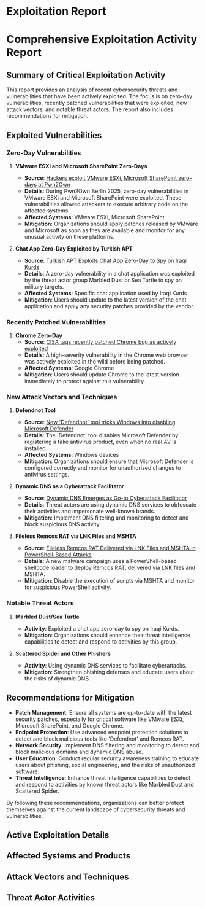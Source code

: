 # Exploitation Report

# Comprehensive Exploitation Activity Report

## Summary of Critical Exploitation Activity

This report provides an analysis of recent cybersecurity threats and vulnerabilities that have been actively exploited. The focus is on zero-day vulnerabilities, recently patched vulnerabilities that were exploited, new attack vectors, and notable threat actors. The report also includes recommendations for mitigation.

## Exploited Vulnerabilities

### Zero-Day Vulnerabilities

1. **VMware ESXi and Microsoft SharePoint Zero-Days**
   - **Source**: [Hackers exploit VMware ESXi, Microsoft SharePoint zero-days at Pwn2Own](https://www.bleepingcomputer.com/news/security/hackers-exploit-vmware-esxi-microsoft-sharepoint-zero-days-at-pwn2own/)
   - **Details**: During Pwn2Own Berlin 2025, zero-day vulnerabilities in VMware ESXi and Microsoft SharePoint were exploited. These vulnerabilities allowed attackers to execute arbitrary code on the affected systems.
   - **Affected Systems**: VMware ESXi, Microsoft SharePoint
   - **Mitigation**: Organizations should apply patches released by VMware and Microsoft as soon as they are available and monitor for any unusual activity on these platforms.

2. **Chat App Zero-Day Exploited by Turkish APT**
   - **Source**: [Turkish APT Exploits Chat App Zero-Day to Spy on Iraqi Kurds](https://www.darkreading.com/cyberattacks-data-breaches/turkish-apt-exploits-chat-app-zero-day-spy-iraqi-kurds)
   - **Details**: A zero-day vulnerability in a chat application was exploited by the threat actor group Marbled Dust or Sea Turtle to spy on military targets.
   - **Affected Systems**: Specific chat application used by Iraqi Kurds
   - **Mitigation**: Users should update to the latest version of the chat application and apply any security patches provided by the vendor.

### Recently Patched Vulnerabilities

1. **Chrome Zero-Day**
   - **Source**: [CISA tags recently patched Chrome bug as actively exploited](https://www.bleepingcomputer.com/news/security/cisa-tags-recently-patched-chrome-bug-as-actively-exploited-zero-day/)
   - **Details**: A high-severity vulnerability in the Chrome web browser was actively exploited in the wild before being patched.
   - **Affected Systems**: Google Chrome
   - **Mitigation**: Users should update Chrome to the latest version immediately to protect against this vulnerability.

### New Attack Vectors and Techniques

1. **Defendnot Tool**
   - **Source**: [New 'Defendnot' tool tricks Windows into disabling Microsoft Defender](https://www.bleepingcomputer.com/news/microsoft/new-defendnot-tool-tricks-windows-into-disabling-microsoft-defender/)
   - **Details**: The 'Defendnot' tool disables Microsoft Defender by registering a fake antivirus product, even when no real AV is installed.
   - **Affected Systems**: Windows devices
   - **Mitigation**: Organizations should ensure that Microsoft Defender is configured correctly and monitor for unauthorized changes to antivirus settings.

2. **Dynamic DNS as a Cyberattack Facilitator**
   - **Source**: [Dynamic DNS Emerges as Go-to Cyberattack Facilitator](https://www.darkreading.com/threat-intelligence/dynamic-dns-cyberattack-facilitator)
   - **Details**: Threat actors are using dynamic DNS services to obfuscate their activities and impersonate well-known brands.
   - **Mitigation**: Implement DNS filtering and monitoring to detect and block suspicious DNS activity.

3. **Fileless Remcos RAT via LNK Files and MSHTA**
   - **Source**: [Fileless Remcos RAT Delivered via LNK Files and MSHTA in PowerShell-Based Attacks](https://thehackernews.com/2025/05/fileless-remcos-rat-delivered-via-lnk.html)
   - **Details**: A new malware campaign uses a PowerShell-based shellcode loader to deploy Remcos RAT, delivered via LNK files and MSHTA.
   - **Mitigation**: Disable the execution of scripts via MSHTA and monitor for suspicious PowerShell activity.

### Notable Threat Actors

1. **Marbled Dust/Sea Turtle**
   - **Activity**: Exploited a chat app zero-day to spy on Iraqi Kurds.
   - **Mitigation**: Organizations should enhance their threat intelligence capabilities to detect and respond to activities by this group.

2. **Scattered Spider and Other Phishers**
   - **Activity**: Using dynamic DNS services to facilitate cyberattacks.
   - **Mitigation**: Strengthen phishing defenses and educate users about the risks of dynamic DNS.

## Recommendations for Mitigation

- **Patch Management**: Ensure all systems are up-to-date with the latest security patches, especially for critical software like VMware ESXi, Microsoft SharePoint, and Google Chrome.
- **Endpoint Protection**: Use advanced endpoint protection solutions to detect and block malicious tools like 'Defendnot' and Remcos RAT.
- **Network Security**: Implement DNS filtering and monitoring to detect and block malicious domains and dynamic DNS abuse.
- **User Education**: Conduct regular security awareness training to educate users about phishing, social engineering, and the risks of unauthorized software.
- **Threat Intelligence**: Enhance threat intelligence capabilities to detect and respond to activities by known threat actors like Marbled Dust and Scattered Spider.

By following these recommendations, organizations can better protect themselves against the current landscape of cybersecurity threats and vulnerabilities.

## Active Exploitation Details



## Affected Systems and Products



## Attack Vectors and Techniques



## Threat Actor Activities

 